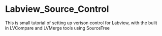 # Labview_Source_Control
This is small tutorial of setting up verison control for Labview, with the built in LVCompare and LVMerge tools using SourceTree
